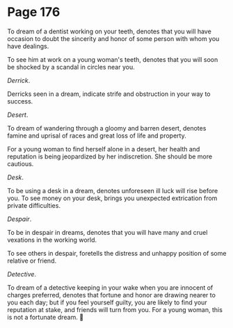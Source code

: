 # Page 176
To dream of a dentist working on your teeth, denotes that you
will have occasion to doubt the sincerity and honor of some person
with whom you have dealings.


To see him at work on a young woman's teeth, denotes that you
will soon be shocked by a scandal in circles near you.


_Derrick_.


Derricks seen in a dream, indicate strife and obstruction in your
way to success.


_Desert_.


To dream of wandering through a gloomy and barren desert, denotes famine
and uprisal of races and great loss of life and property.


For a young woman to find herself alone in a desert, her health
and reputation is being jeopardized by her indiscretion.
She should be more cautious.


_Desk_.


To be using a desk in a dream, denotes unforeseen ill luck
will rise before you. To see money on your desk, brings you
unexpected extrication from private difficulties.


_Despair_.


To be in despair in dreams, denotes that you will have many and cruel
vexations in the working world.


To see others in despair, foretells the distress and unhappy position
of some relative or friend.


_Detective_.


To dream of a detective keeping in your wake when you are innocent
of charges preferred, denotes that fortune and honor are drawing nearer
to you each day; but if you feel yourself guilty, you are likely
to find your reputation at stake, and friends will turn from you.
For a young woman, this is not a fortunate dream.
